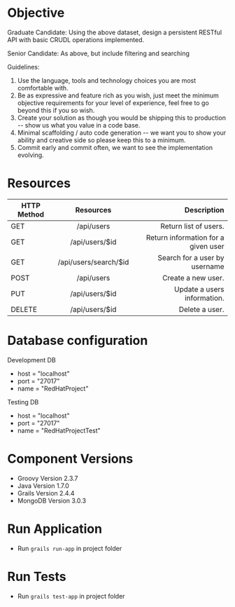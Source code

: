 # Objective
Graduate Candidate: Using the above dataset, design a persistent RESTful API with basic CRUDL operations implemented.

Senior Candidate: As above, but include filtering and searching

Guidelines:

1. Use the language, tools and technology choices you are most comfortable with.
2. Be as expressive and feature rich as you wish, just meet the minimum objective requirements for your level of experience, feel free to go beyond this if you so wish.
3. Create your solution as though you would be shipping this to production -- show us what you value in a code base.
4. Minimal scaffolding / auto code generation -- we want you to show your ability and creative side so please keep this to a minimum.
5. Commit early and commit often, we want to see the implementation evolving.

# Resources
| HTTP Method   | Resources             | Description                         |
| ------------- |:---------------------:| -----------------------------------:|
| GET           | /api/users            | Return list of users.               |
| GET           | /api/users/$id        | Return information for a given user |
| GET           | /api/users/search/$id | Search for a user by username       |
| POST          | /api/users            | Create a new user.                  |
| PUT           | /api/users/$id        | Update a users information.         |
| DELETE        | /api/users/$id        | Delete a user.                      |

# Database configuration
Development DB
* host = "localhost"
* port = "27017"
* name = "RedHatProject"

Testing DB
* host = "localhost"
* port = "27017"
* name = "RedHatProjectTest"

# Component Versions
* Groovy Version 2.3.7
* Java Version 1.7.0
* Grails Version 2.4.4
* MongoDB Version 3.0.3

# Run Application
* Run `grails run-app` in project folder

# Run Tests
* Run `grails test-app` in project folder
